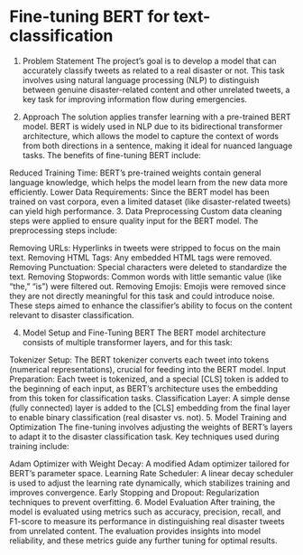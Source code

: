 # Fine-tuning BERT for text-classification

1. Problem Statement
The project’s goal is to develop a model that can accurately classify tweets as related to a real disaster or not. This task involves using natural language processing (NLP) to distinguish between genuine disaster-related content and other unrelated tweets, a key task for improving information flow during emergencies.

2. Approach
The solution applies transfer learning with a pre-trained BERT model. BERT is widely used in NLP due to its bidirectional transformer architecture, which allows the model to capture the context of words from both directions in a sentence, making it ideal for nuanced language tasks. The benefits of fine-tuning BERT include:

Reduced Training Time: BERT’s pre-trained weights contain general language knowledge, which helps the model learn from the new data more efficiently.
Lower Data Requirements: Since the BERT model has been trained on vast corpora, even a limited dataset (like disaster-related tweets) can yield high performance.
3. Data Preprocessing
Custom data cleaning steps were applied to ensure quality input for the BERT model. The preprocessing steps include:

Removing URLs: Hyperlinks in tweets were stripped to focus on the main text.
Removing HTML Tags: Any embedded HTML tags were removed.
Removing Punctuation: Special characters were deleted to standardize the text.
Removing Stopwords: Common words with little semantic value (like “the,” “is”) were filtered out.
Removing Emojis: Emojis were removed since they are not directly meaningful for this task and could introduce noise.
These steps aimed to enhance the classifier’s ability to focus on the content relevant to disaster classification.

4. Model Setup and Fine-Tuning BERT
The BERT model architecture consists of multiple transformer layers, and for this task:

Tokenizer Setup: The BERT tokenizer converts each tweet into tokens (numerical representations), crucial for feeding into the BERT model.
Input Preparation: Each tweet is tokenized, and a special [CLS] token is added to the beginning of each input, as BERT’s architecture uses the embedding from this token for classification tasks.
Classification Layer: A simple dense (fully connected) layer is added to the [CLS] embedding from the final layer to enable binary classification (real disaster vs. not).
5. Model Training and Optimization
The fine-tuning involves adjusting the weights of BERT’s layers to adapt it to the disaster classification task. Key techniques used during training include:

Adam Optimizer with Weight Decay: A modified Adam optimizer tailored for BERT’s parameter space.
Learning Rate Scheduler: A linear decay scheduler is used to adjust the learning rate dynamically, which stabilizes training and improves convergence.
Early Stopping and Dropout: Regularization techniques to prevent overfitting.
6. Model Evaluation
After training, the model is evaluated using metrics such as accuracy, precision, recall, and F1-score to measure its performance in distinguishing real disaster tweets from unrelated content. The evaluation provides insights into model reliability, and these metrics guide any further tuning for optimal results.
